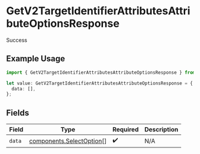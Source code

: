 # GetV2TargetIdentifierAttributesAttributeOptionsResponse

Success

## Example Usage

```typescript
import { GetV2TargetIdentifierAttributesAttributeOptionsResponse } from "attio-js/models/operations/getv2targetidentifierattributesattributeoptions.js";

let value: GetV2TargetIdentifierAttributesAttributeOptionsResponse = {
  data: [],
};
```

## Fields

| Field                                                                | Type                                                                 | Required                                                             | Description                                                          |
| -------------------------------------------------------------------- | -------------------------------------------------------------------- | -------------------------------------------------------------------- | -------------------------------------------------------------------- |
| `data`                                                               | [components.SelectOption](../../models/components/selectoption.md)[] | :heavy_check_mark:                                                   | N/A                                                                  |